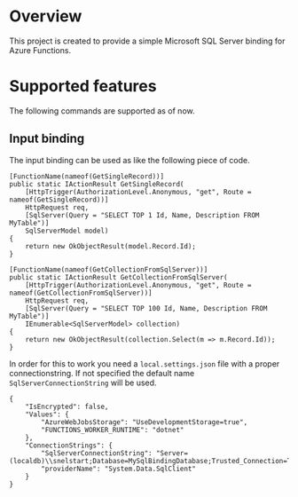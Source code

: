 # Overview

This project is created to provide a simple 
Microsoft SQL Server binding for Azure Functions.

# Supported features

The following commands are supported as of now.

## Input binding

The input binding can be used as like the following
piece of code.

	[FunctionName(nameof(GetSingleRecord))]
	public static IActionResult GetSingleRecord(
		[HttpTrigger(AuthorizationLevel.Anonymous, "get", Route = nameof(GetSingleRecord))]
		HttpRequest req,
		[SqlServer(Query = "SELECT TOP 1 Id, Name, Description FROM MyTable")]
		SqlServerModel model)
	{
		return new OkObjectResult(model.Record.Id);
	}

	[FunctionName(nameof(GetCollectionFromSqlServer))]
	public static IActionResult GetCollectionFromSqlServer(
		[HttpTrigger(AuthorizationLevel.Anonymous, "get", Route = nameof(GetCollectionFromSqlServer))]
		HttpRequest req,
		[SqlServer(Query = "SELECT TOP 100 Id, Name, Description FROM MyTable")]
		IEnumerable<SqlServerModel> collection)
	{
		return new OkObjectResult(collection.Select(m => m.Record.Id));
	}

In order for this to work you need a `local.settings.json`
file with a proper connectionstring. If not specified
the default name `SqlServerConnectionString` will be used.

	{
		"IsEncrypted": false,
		"Values": {
			"AzureWebJobsStorage": "UseDevelopmentStorage=true",
			"FUNCTIONS_WORKER_RUNTIME": "dotnet"
		},
		"ConnectionStrings": {
			"SqlServerConnectionString": "Server=(localdb)\\snelstart;Database=MySqlBindingDatabase;Trusted_Connection=True",
			"providerName": "System.Data.SqlClient"
		}
	}